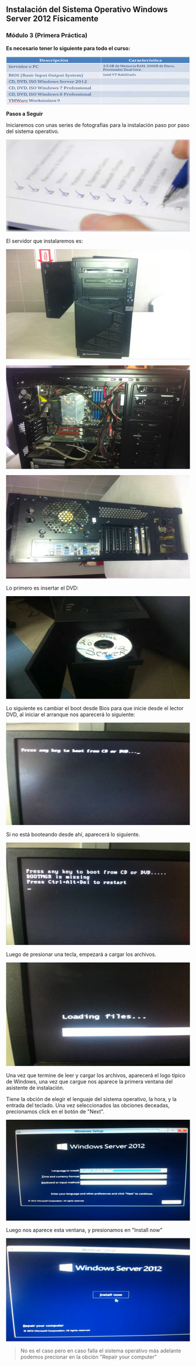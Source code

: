 ## Instalación del Sistema Operativo Windows Server 2012 Físicamente

### Módulo 3 (Primera Práctica)

__Es necesario tener lo siguiente para todo el curso:__

![Imagen prac01_img01](https://github.com/garyDav/Blogs/blob/master/WindowsServer2012/img/prac01_img01.png)

__Pasos a Seguir__

Iniciaremos con unas series de fotografías para la instalación paso por paso del sistema operativo.

![Imagen prac01_img02](https://github.com/garyDav/Blogs/blob/master/WindowsServer2012/img/prac01_img02.png)

El servidor que instalaremos es:

![Imagen prac01_img03](https://github.com/garyDav/Blogs/blob/master/WindowsServer2012/img/prac01_img03.png)

![Imagen prac01_img04](https://github.com/garyDav/Blogs/blob/master/WindowsServer2012/img/prac01_img04.png)

![Imagen prac01_img05](https://github.com/garyDav/Blogs/blob/master/WindowsServer2012/img/prac01_img05.png)

Lo primero es insertar el DVD:

![Imagen prac01_img06](https://github.com/garyDav/Blogs/blob/master/WindowsServer2012/img/prac01_img06.png)

Lo siguiente es cambiar el boot desde Bios para que inicie desde el lector DVD, al iniciar el arranque nos aparecerá lo siguiente:

![Imagen prac01_img07](https://github.com/garyDav/Blogs/blob/master/WindowsServer2012/img/prac01_img07.png)

Si no está booteando desde ahí, aparecerá lo siguiente.

![Imagen prac01_img08](https://github.com/garyDav/Blogs/blob/master/WindowsServer2012/img/prac01_img08.png)

Luego de presionar una tecla, empezará a cargar los archivos.

![Imagen prac01_img09](https://github.com/garyDav/Blogs/blob/master/WindowsServer2012/img/prac01_img09.png)

Una vez que termine de leer y cargar los archivos, aparecerá el logo típico de Windows, una vez que cargue nos aparece la primera ventana del asistente de instalación.

Tiene la obción de elegir el lenguaje del sistema operativo, la hora, y la entrada del teclado. Una vez seleccionados las obciones deceadas, precionamos click en el botón de "Next".

![Imagen prac01_img10](https://github.com/garyDav/Blogs/blob/master/WindowsServer2012/img/prac01_img10.png)

Luego nos aparece esta ventana, y presionamos en "Install now"

![Imagen prac01_img11](https://github.com/garyDav/Blogs/blob/master/WindowsServer2012/img/prac01_img11.png)

>No es el caso pero en caso falla el sistema operativo más adelante podemos precionar en la obción "Repair your computer"
 